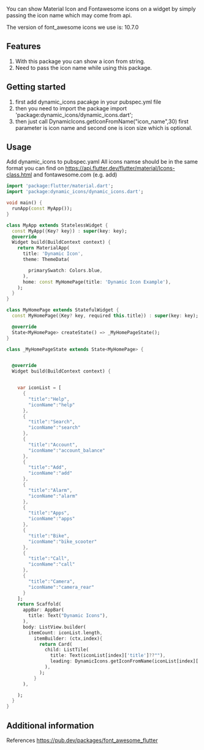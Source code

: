 <!-- 
This README describes the package. If you publish this package to pub.dev,
this README's contents appear on the landing page for your package.

For information about how to write a good package README, see the guide for
[writing package pages](https://dart.dev/guides/libraries/writing-package-pages). 

For general information about developing packages, see the Dart guide for
[creating packages](https://dart.dev/guides/libraries/create-library-packages)
and the Flutter guide for
[developing packages and plugins](https://flutter.dev/developing-packages). 
-->
You can show Material Icon and Fontawesome icons on a widget by simply passing the icon name which may come from api.

[//]: # (Insert Material Icon and FontAwesome icons dynamically in Flutter app when the icons are not known at compile time.)

The version of font_awesome icons we use is: 10.7.0

## Features

1. With this package you can show a icon from string. 
2. Need to pass the icon name while using this package.


## Getting started

1. first add dynamic_icons pacakge in your pubspec.yml file
2. then you need to import the package import 'package:dynamic_icons/dynamic_icons.dart';
3. then just call DynamicIcons.getIconFromName("icon_name",30) first parameter is icon name and second one is icon size which is optional.

## Usage

Add dynamic_icons to pubspec.yaml
All icons namse should be in the same format you can find on https://api.flutter.dev/flutter/material/Icons-class.html and fontawesome.com  (e.g. add)

```dart
import 'package:flutter/material.dart';
import 'package:dynamic_icons/dynamic_icons.dart';

void main() {
  runApp(const MyApp());
}

class MyApp extends StatelessWidget {
  const MyApp({Key? key}) : super(key: key);
  @override
  Widget build(BuildContext context) {
    return MaterialApp(
      title: 'Dynamic Icon',
      theme: ThemeData(

        primarySwatch: Colors.blue,
      ),
      home: const MyHomePage(title: 'Dynamic Icon Example'),
    );
  }
}

class MyHomePage extends StatefulWidget {
  const MyHomePage({Key? key, required this.title}) : super(key: key);

  @override
  State<MyHomePage> createState() => _MyHomePageState();
}

class _MyHomePageState extends State<MyHomePage> {


  @override
  Widget build(BuildContext context) {


    var iconList = [
      {
        "title":"Help",
        "iconName":"help"
      },
      {
        "title":"Search",
        "iconName":"search"
      },
      {
        "title":"Account",
        "iconName":"account_balance"
      },
      {
        "title":"Add",
        "iconName":"add"
      },
      {
        "title":"Alarm",
        "iconName":"alarm"
      },
      {
        "title":"Apps",
        "iconName":"apps"
      },
      {
        "title":"Bike",
        "iconName":"bike_scooter"
      },
      {
        "title":"Call",
        "iconName":"call"
      },
      {
        "title":"Camera",
        "iconName":"camera_rear"
      }
    ];
    return Scaffold(
      appBar: AppBar(
        title: Text("Dynamic Icons"),
      ),
      body: ListView.builder(
        itemCount: iconList.length,
          itemBuilder: (ctx,index){
            return Card(
              child: ListTile(
                title: Text(iconList[index]['title']??""),
                leading: DynamicIcons.getIconFromName(iconList[index]['iconName']??""),
              ),
            );
          }
      ),

    );
  }
}
```

## Additional information

References
  https://pub.dev/packages/font_awesome_flutter



